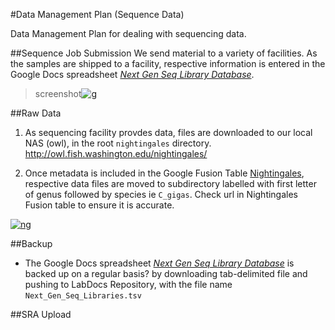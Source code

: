 #Data Management Plan (Sequence Data)

Data Management Plan for dealing with sequencing data. 


##Sequence Job Submission
We send material to a variety of facilities. As the samples are shipped to a facility, respective information is entered in the Google Docs spreadsheet [*Next Gen Seq Library Database*](https://docs.google.com/spreadsheet/ccc?key=0AtV_gF766XZAdHRlUHJMd0k4S2RpdTZqbjFob2NJb2c&usp=sharing).

>screenshot[![g](http://eagle.fish.washington.edu/cnidarian/skitch/Next_Gen_Seq_Library_Database_1A424204.png)](https://docs.google.com/spreadsheet/ccc?key=0AtV_gF766XZAdHRlUHJMd0k4S2RpdTZqbjFob2NJb2c&usp=sharing)


##Raw Data
1) As sequencing facility provdes data, files are downloaded to our local NAS (owl), in the root `nightingales` directory.  http://owl.fish.washington.edu/nightingales/

2) Once metadata is included in the Google Fusion Table [Nightingales](https://www.google.com/fusiontables/DataSource?docid=13IxnqIZ_2Xpz_HE-3YcnU_egASYz9ZlA0PYIDGLN#rows:id=1), respective data files are moved to subdirectory labelled with first letter of genus followed by species ie `C_gigas`. Check url in Nightingales Fusion table to ensure it is accurate. 

>    
[![ng](http://eagle.fish.washington.edu/cnidarian/skitch/Nightingales_-_Google_Fusion_Tables_1A424859.png)](https://www.google.com/fusiontables/DataSource?docid=13IxnqIZ_2Xpz_HE-3YcnU_egASYz9ZlA0PYIDGLN)

##Backup
* The Google Docs spreadsheet [*Next Gen Seq Library Database*](https://docs.google.com/spreadsheet/ccc?key=0AtV_gF766XZAdHRlUHJMd0k4S2RpdTZqbjFob2NJb2c&usp=sharing) is backed up on a regular basis? by downloading tab-delimited file and pushing to LabDocs Repository, with the file name `Next_Gen_Seq_Libraries.tsv`



##SRA Upload
